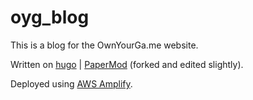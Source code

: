 # oyg_blog

This is a blog for the OwnYourGa.me website.

Written on [hugo](https://gohugo.io/) | [PaperMod](https://github.com/adityatelange/hugo-PaperMod/) (forked and edited slightly). 

Deployed using [AWS Amplify](https://aws.amazon.com/amplify/).
